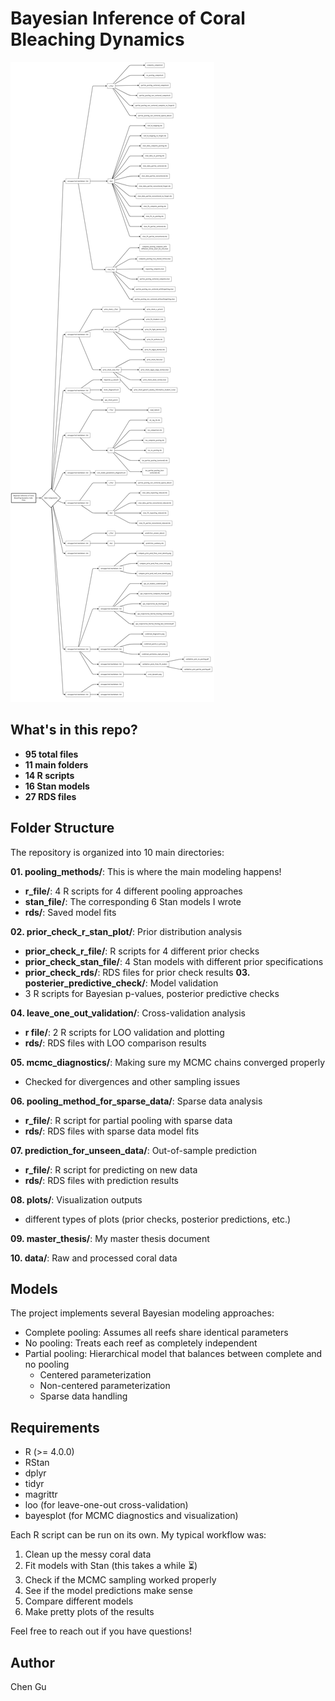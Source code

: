 # Bayesian Inference of Coral Bleaching Dynamics


![Code Folder Structure](diagram.png)

## What's in this repo?
- **95 total files** 
- **11 main folders** 
- **14 R scripts** 
- **16 Stan models** 
- **27 RDS files** 

## Folder Structure

The repository is organized into 10 main directories:

**01. pooling_methods/**: This is where the main modeling happens!
   - **r_file/**: 4 R scripts for 4 different pooling approaches
   - **stan_file/**: The corresponding 6 Stan models I wrote
   - **rds/**: Saved model fits

**02. prior_check_r_stan_plot/**: Prior distribution analysis
   - **prior_check_r_file/**: R scripts for 4 different prior checks
   - **prior_check_stan_file/**: 4 Stan models with different prior specifications
   - **prior_check_rds/**: RDS files for prior check results
**03. posterier_predictive_check/**: Model validation
   - 3 R scripts for Bayesian p-values, posterior predictive checks

**04. leave_one_out_validation/**: Cross-validation analysis
   - **r file/**: 2 R scripts for LOO validation and plotting
   - **rds/**: RDS files with LOO comparison results

**05. mcmc_diagnostics/**: Making sure my MCMC chains converged properly
   - Checked for divergences and other sampling issues

**06. pooling_method_for_sparse_data/**: Sparse data analysis
   - **r_file/**: R script for partial pooling with sparse data
   - **rds/**: RDS files with sparse data model fits

**07. prediction_for_unseen_data/**: Out-of-sample prediction
   - **r_file/**: R script for predicting on new data
   - **rds/**: RDS files with prediction results


**08. plots/**: Visualization outputs
   - different types of plots (prior checks, posterior predictions, etc.)

**09. master_thesis/**: My master thesis document

**10. data/**: Raw and processed coral data

## Models

The project implements several Bayesian modeling approaches:
- Complete pooling: Assumes all reefs share identical parameters
- No pooling: Treats each reef as completely independent
- Partial pooling: Hierarchical model that balances between complete and no pooling
  - Centered parameterization
  - Non-centered parameterization
  - Sparse data handling

## Requirements

- R (>= 4.0.0)
- RStan
- dplyr
- tidyr
- magrittr
- loo (for leave-one-out cross-validation)
- bayesplot (for MCMC diagnostics and visualization)

Each R script can be run on its own. My typical workflow was:

1. Clean up the messy coral data
2. Fit models with Stan (this takes a while ⏳)
3. Check if the MCMC sampling worked properly
4. See if the model predictions make sense
5. Compare different models
6. Make pretty plots of the results

Feel free to reach out if you have questions!

## Author

Chen Gu
